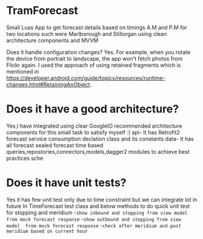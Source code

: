 # TramForecast
Small Luas App to get forecast details based on timings A.M and P.M for two locations such  were Marlborough and Stillorgan using clean architecture components and MVVM  

Does it handle configuration changes?
Yes. For example, when you rotate the device from portrait to landscape, the app won't fetch photos from Flickr again. I used the approach of using retained fragments which is mentioned in https://developer.android.com/guide/topics/resources/runtime-changes.html#RetainingAnObject.

# Does it have a good architecture?
Yes,I have integrated using clear GoogleIO recommended architecture components for this small task to satisfy myself :)
  api- It has Retrofit2 forecast service consumption declation class and its constants
  data- It has all forecast sealed forecast time based queries,repostories,connectors,models,dagger2 modules to achieve best practices
  sche  
# Does it have unit tests?
Yes it has few unit test only due to time constraint but we can integrate lot in future
 In TimeForecast test class and below methods to do quick unit test for stopping and meridium
    -`show inbound and stopping from view model  from mock forecast response`
    -`show outbound and stopping from view model  from mock forecast response`
    -`check after meridium and post meridium based on current hour`


